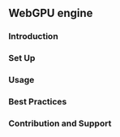 ## WebGPU engine
### Introduction

### Set Up

### Usage

### Best Practices

### Contribution and Support
